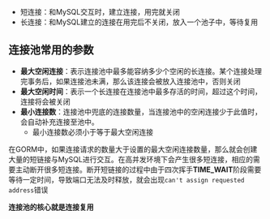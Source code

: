 
- 短连接：和MySQL交互时，建立连接，用完就关闭
- 长连接：和MySQL建立的连接在用完后不关闭，放入一个池子中，等待复用
## 连接池常用的参数

- **最大空闲连接**：表示连接池中最多能容纳多少个空闲的长连接。某个连接处理完事务后，如果连接池未满，那么该连接会被放入连接池中，否则关闭
- **最大空闲时间**：表示一个长连接在连接池中最多存活的时间，超过这个时间，连接将会被关闭
- **最小连接数**：连接池中兜底的连接数量，当连接池中的空闲连接少于此值时，会自动补充连接至池中。
	- 最小连接数必须小于等于最大空闲连接

在GORM中，如果连接请求的数量大于设置的最大空闲连接数量，那么就会创建大量的短链接与MySQL进行交互。在高并发环境下会产生很多短连接，相应的需要主动断开很多短连接。断开短链接的过程中由于四次挥手**TIME_WAIT**阶段需要等待一定时间，导致端口无法及时释放，就会出现`can't assign requested address`错误

**连接池的核心就是连接复用**